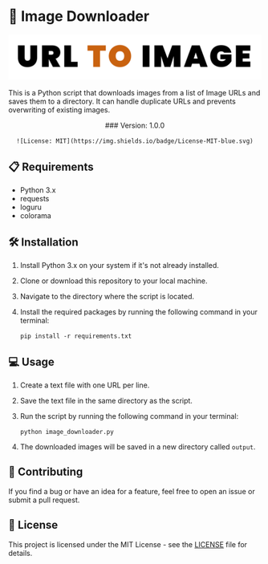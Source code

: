 # 🌅 Image Downloader

![Image Downloader logo](https://github.com/bebedi15/urltoimage/blob/main/urltoimage.png?raw=true)

This is a Python script that downloads images from a list of Image URLs and saves them to a directory. It can handle duplicate URLs and prevents overwriting of existing images.

<div style="text-align:center">
    ### Version: 1.0.0

    ![License: MIT](https://img.shields.io/badge/License-MIT-blue.svg)

</div>


## 📋 Requirements

- Python 3.x
- requests
- loguru
- colorama

## 🛠️ Installation

1. Install Python 3.x on your system if it's not already installed.
2. Clone or download this repository to your local machine.
3. Navigate to the directory where the script is located.
4. Install the required packages by running the following command in your terminal:

    ```
    pip install -r requirements.txt
    ```

## 💻 Usage

1. Create a text file with one URL per line.
2. Save the text file in the same directory as the script.
3. Run the script by running the following command in your terminal:

    ```
    python image_downloader.py
    ```

4. The downloaded images will be saved in a new directory called `output`.

## 🤝 Contributing

If you find a bug or have an idea for a feature, feel free to open an issue or submit a pull request.

## 📄 License

This project is licensed under the MIT License - see the [LICENSE](LICENSE) file for details.
